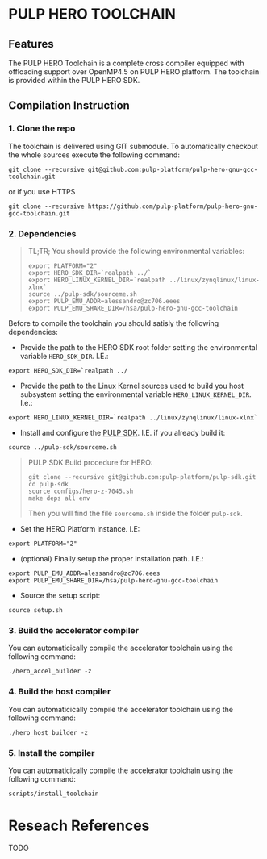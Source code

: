 # PULP HERO TOOLCHAIN

## Features
The PULP HERO Toolchain is a complete cross compiler equipped with offloading support over OpenMP4.5 on PULP HERO platform. The toolchain is provided within the PULP HERO SDK.

## Compilation Instruction

### 1. Clone the repo
The toolchain is delivered using GIT submodule. To automatically checkout the whole sources execute the following command:
```
git clone --recursive git@github.com:pulp-platform/pulp-hero-gnu-gcc-toolchain.git
```
or if you use HTTPS
```
git clone --recursive https://github.com/pulp-platform/pulp-hero-gnu-gcc-toolchain.git
```
### 2. Dependencies
> TL;TR;
> You should provide the following environmental variables:
> ```
> export PLATFORM="2"
> export HERO_SDK_DIR=`realpath ../`
> export HERO_LINUX_KERNEL_DIR=`realpath ../linux/zynqlinux/linux-xlnx`
> source ../pulp-sdk/sourceme.sh
> export PULP_EMU_ADDR=alessandro@zc706.eees
> export PULP_EMU_SHARE_DIR=/hsa/pulp-hero-gnu-gcc-toolchain
> ```

Before to compile the toolchain you should satisly the following dependencies:
* Provide the path to the HERO SDK root folder setting the environmental variable `HERO_SDK_DIR`. I.E.:
```
export HERO_SDK_DIR=`realpath ../
```
* Provide the path to the Linux Kernel sources used to build you host subsystem setting the environmental variable `HERO_LINUX_KERNEL_DIR`. I.e.:
```
export HERO_LINUX_KERNEL_DIR=`realpath ../linux/zynqlinux/linux-xlnx`
```
* Install and configure the [PULP SDK](https://github.com/pulp-platform/pulp-sdk). I.E. if you already build it:
```
source ../pulp-sdk/sourceme.sh
```
> PULP SDK Build procedure for HERO:
> ```
> git clone --recursive git@github.com:pulp-platform/pulp-sdk.git
> cd pulp-sdk
> source configs/hero-z-7045.sh
> make deps all env
> ```
> Then you will find the file `sourceme.sh` inside the folder `pulp-sdk`.

* Set the HERO Platform instance. I.E:
```
export PLATFORM="2"
```
* (optional) Finally setup the proper installation path. I.E.:
```
export PULP_EMU_ADDR=alessandro@zc706.eees
export PULP_EMU_SHARE_DIR=/hsa/pulp-hero-gnu-gcc-toolchain
```

* Source the setup script:
```
source setup.sh
```

### 3. Build the accelerator compiler
You can automaticically compile the accelerator toolchain using the following command:
```
./hero_accel_builder -z
```

### 4. Build the host compiler
You can automaticically compile the accelerator toolchain using the following command:
```
./hero_host_builder -z
```
### 5. Install the compiler
You can automaticically compile the accelerator toolchain using the following command:
```
scripts/install_toolchain
```

# Reseach References
TODO
